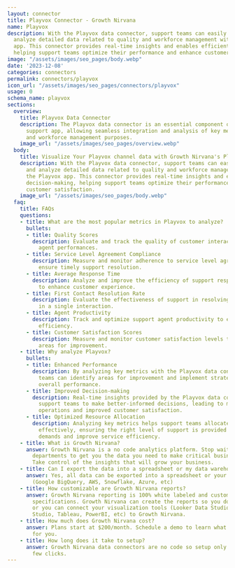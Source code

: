 ```yaml
---
layout: connector
title: Playvox Connector - Growth Nirvana
name: Playvox
description: With the Playvox data connector, support teams can easily access and
  analyze detailed data related to quality and workforce management within the Playvox
  app. This connector provides real-time insights and enables efficient decision-making,
  helping support teams optimize their performance and enhance customer satisfaction.
image: "/assets/images/seo_pages/body.webp"
date: '2023-12-08'
categories: connectors
permalink: connectors/playvox
icon_url: "/assets/images/seo_pages/connectors/playvox"
usage: 0
schema_name: playvox
sections:
  overview:
    title: Playvox Data Connector
    description: The Playvox data connector is an essential component of Playvox's
      support app, allowing seamless integration and analysis of key metrics for quality
      and workforce management purposes.
    image_url: "/assets/images/seo_pages/overview.webp"
  body:
    title: Visualize Your Playvox channel data with Growth Nirvana's Playvox Connector
    description: With the Playvox data connector, support teams can easily access
      and analyze detailed data related to quality and workforce management within
      the Playvox app. This connector provides real-time insights and enables efficient
      decision-making, helping support teams optimize their performance and enhance
      customer satisfaction.
    image_url: "/assets/images/seo_pages/body.webp"
  faq:
    title: FAQs
    questions:
    - title: What are the most popular metrics in Playvox to analyze?
      bullets:
      - title: Quality Scores
        description: Evaluate and track the quality of customer interactions and support
          agent performances.
      - title: Service Level Agreement Compliance
        description: Measure and monitor adherence to service level agreements to
          ensure timely support resolution.
      - title: Average Response Time
        description: Analyze and improve the efficiency of support response times
          to enhance customer experience.
      - title: First Contact Resolution Rate
        description: Evaluate the effectiveness of support in resolving customer issues
          in a single interaction.
      - title: Agent Productivity
        description: Track and optimize support agent productivity to enhance operational
          efficiency.
      - title: Customer Satisfaction Scores
        description: Measure and monitor customer satisfaction levels to identify
          areas for improvement.
    - title: Why analyze Playvox?
      bullets:
      - title: Enhanced Performance
        description: By analyzing key metrics with the Playvox data connector, support
          teams can identify areas for improvement and implement strategies to enhance
          overall performance.
      - title: Improved Decision-making
        description: Real-time insights provided by the Playvox data connector enable
          support teams to make better-informed decisions, leading to more efficient
          operations and improved customer satisfaction.
      - title: Optimized Resource Allocation
        description: Analyzing key metrics helps support teams allocate resources
          effectively, ensuring the right level of support is provided to meet customer
          demands and improve service efficiency.
    - title: What is Growth Nirvana?
      answer: Growth Nirvana is a no code analytics platform. Stop waiting for other
        departments to get you the data you need to make critical business decisions.
        Take control of the insights that will grow your business.
    - title: Can I export the data into a spreadsheet or my data warehouse?
      answer: Yes, all data can be exported into a spreadsheet or your data warehouse
        (Google BigQuery, AWS, Snowflake, Azure, etc)
    - title: How customizable are Growth Nirvana reports?
      answer: Growth Nirvana reporting is 100% white labeled and customized to your
        specifications. Growth Nirvana can create the reports so you don’t have to
        or you can connect your visualization tools (Looker Data Studio/Google Data
        Studio, Tableau, PowerBI, etc) to Growth Nirvana.
    - title: How much does Growth Nirvana cost?
      answer: Plans start at $200/month. Schedule a demo to learn what plan is best
        for you.
    - title: How long does it take to setup?
      answer: Growth Nirvana data connectors are no code so setup only requires a
        few clicks.
---
```

